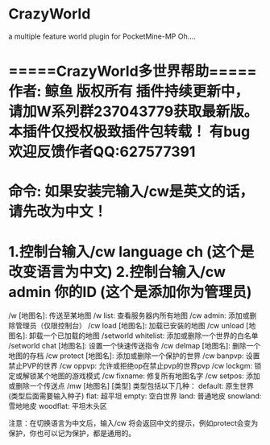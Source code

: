 # CrazyWorld
a multiple feature world plugin for PocketMine-MP
Oh....


=====CrazyWorld多世界帮助=====
作者: 鲸鱼 版权所有
插件持续更新中，请加W系列群237043779获取最新版。
本插件仅授权极致插件包转载！
有bug欢迎反馈作者QQ:627577391
=================
命令:
如果安装完输入/cw是英文的话，请先改为中文！
==
1.控制台输入/cw language ch (这个是改变语言为中文)
2.控制台输入/cw admin 你的ID (这个是添加你为管理员)
==
/w [地图名]: 传送至某地图
/w list: 查看服务器内所有地图
/cw admin: 添加或删除管理员（仅限控制台）
/cw load [地图名]: 加载已安装的地图
/cw unload [地图名]: 卸载一个已加载的地图
/setworld whitelist: 添加或删除一个世界的白名单
/setworld chat [地图名]: 设置一个快速传送指令
/cw delmap [地图名]: 删除一个地图的存档
/cw protect [地图名]: 添加或删除一个保护的世界
/cw banpvp: 设置禁止PVP的世界
/cw oppvp: 允许或拒绝op在禁止pvp的世界pvp
/cw lockgm: 锁定或解锁某个地图的游戏模式
/cw fixname: 修复所有地图名字
/cw setpos: 添加或删除一个传送点
/mw [地图名] [类型]
 类型包括以下几种：
 default: 原生世界(类型后面需要输入种子)
 flat: 超平坦
 empty: 空白世界
 land: 普通地皮
 snowland: 雪地地皮
 woodflat: 平坦木头区

注意：在切换语言为中文后，输入/cw 将会返回中文的提示，例如protect会变为保护，你也可以记为保护，都是通用的。
